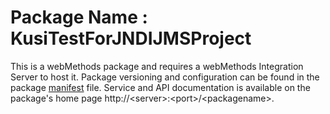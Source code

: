 # Package Name : KusiTestForJNDIJMSProject
This is a webMethods package and requires a webMethods Integration Server to host it. Package versioning and configuration can be found in the package [manifest](./KusiTestForJNDIJMSProject/manifest.v3) file. Service and API documentation is available on the package's home page http://&lt;server&gt;:&lt;port&gt;/&lt;packagename>.